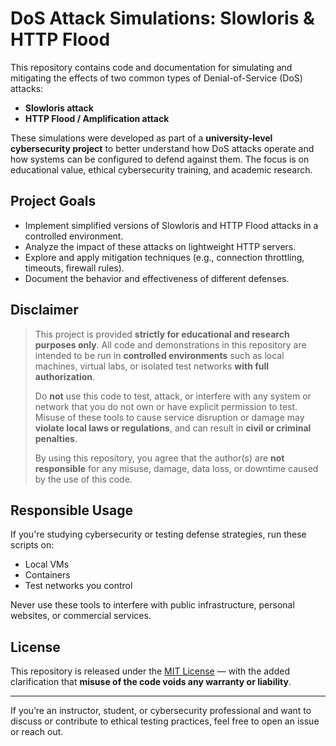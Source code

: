 # DoS Attack Simulations: Slowloris & HTTP Flood

This repository contains code and documentation for simulating and mitigating the effects of two common types of Denial-of-Service (DoS) attacks:

- **Slowloris attack**
- **HTTP Flood / Amplification attack**

These simulations were developed as part of a **university-level cybersecurity project** to better understand how DoS attacks operate and how systems can be configured to defend against them. The focus is on educational value, ethical cybersecurity training, and academic research.

## Project Goals

- Implement simplified versions of Slowloris and HTTP Flood attacks in a controlled environment.
- Analyze the impact of these attacks on lightweight HTTP servers.
- Explore and apply mitigation techniques (e.g., connection throttling, timeouts, firewall rules).
- Document the behavior and effectiveness of different defenses.

## Disclaimer

> This project is provided **strictly for educational and research purposes only**. All code and demonstrations in this repository are intended to be run in **controlled environments** such as local machines, virtual labs, or isolated test networks **with full authorization**.
>
> Do **not** use this code to test, attack, or interfere with any system or network that you do not own or have explicit permission to test. Misuse of these tools to cause service disruption or damage may **violate local laws or regulations**, and can result in **civil or criminal penalties**.
>
> By using this repository, you agree that the author(s) are **not responsible** for any misuse, damage, data loss, or downtime caused by the use of this code.

## Responsible Usage

If you're studying cybersecurity or testing defense strategies, run these scripts on:

- Local VMs
- Containers
- Test networks you control

Never use these tools to interfere with public infrastructure, personal websites, or commercial services.

## License

This repository is released under the [MIT License](LICENSE) — with the added clarification that **misuse of the code voids any warranty or liability**.

---

If you’re an instructor, student, or cybersecurity professional and want to discuss or contribute to ethical testing practices, feel free to open an issue or reach out.
